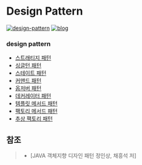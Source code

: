 # Design Pattern

[![design-pattern](https://img.shields.io/badge/SW-DesignPattern-green?style=plastic)]()
[![blog](https://img.shields.io/badge/blog-hansol's%20%EA%B0%9C%EB%B0%9C%20%EB%B8%94%EB%A1%9C%EA%B7%B8%3B-yellow?style=plastic)](https://mentalk94.github.io/)

### design pattern 
* [스트래티지 패턴](https://mentalk94.github.io/designpattern/2020/06/11/StrategyPattern.html)
* [싱글턴 패턴](https://mentalk94.github.io/designpattern/2020/06/10/SingletonPattern.html)
* [스테이트 패턴](https://mentalk94.github.io/designpattern/2020/06/10/StatePattern.html)
* [커맨드 패턴](https://mentalk94.github.io/designpattern/2020/06/15/CommandPattern.html)
* [옵저버 패턴](https://mentalk94.github.io/designpattern/2020/06/21/ObserverPattern.html)
* [데커레이터 패턴]()
* [템플릿 메서드 패턴](https://mentalk94.github.io/designpattern/2020/06/12/TemplateMethodPattern.html)
* [팩토리 메서드 패턴]()
* [추상 팩토리 패턴]()

## 참조
> - [JAVA 객체지향 디자인 패턴 정인상, 채흥석 저]